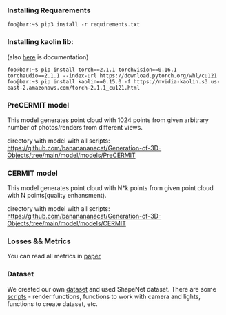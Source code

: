 ### Installing Requarements

```console
foo@bar:~$ pip3 install -r requirements.txt
```

### Installing kaolin lib:
(also [here](https://kaolin.readthedocs.io/en/latest/index.html) is documentation)
```console
foo@bar:~$ pip install torch==2.1.1 torchvision==0.16.1 torchaudio==2.1.1 --index-url https://download.pytorch.org/whl/cu121
foo@bar:~$ pip install kaolin==0.15.0 -f https://nvidia-kaolin.s3.us-east-2.amazonaws.com/torch-2.1.1_cu121.html
```

### PreCERMIT model

This model generates point cloud with 1024 points from given arbitrary number of photos/renders from different views.

directory with model with all scripts: https://github.com/bananananacat/Generation-of-3D-Objects/tree/main/model/models/PreCERMIT

### CERMIT model

This model generates point cloud with N*k points from given point cloud with N points(quality enhansment).

directory with model with all scripts: https://github.com/bananananacat/Generation-of-3D-Objects/tree/main/model/models/CERMIT

### Losses && Metrics

You can read all metrics in [paper](https://github.com/bananananacat/Generation-of-3D-Objects/Paper.pdf)

### Dataset

We created our own [dataset](https://github.com/bananananacat/Generation-of-3D-Objects/blob/main/model/data/datasets.md) and used ShapeNet dataset.
There are some [scripts](https://github.com/bananananacat/Generation-of-3D-Objects/tree/main/model/data/data_collection) - render functions, functions to work with camera and lights, functions to create dataset, etc.
